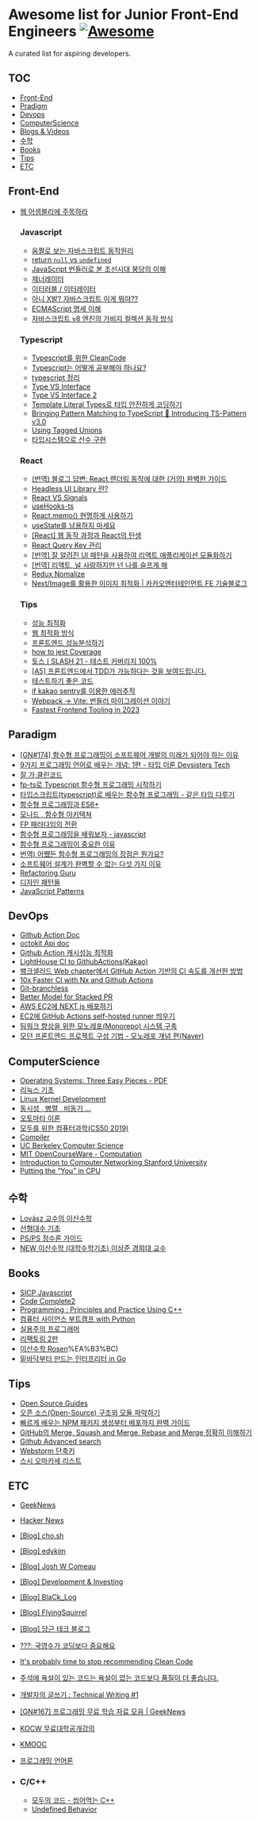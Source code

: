# Awesome list for Junior Front-End Engineers [![Awesome](https://cdn.rawgit.com/sindresorhus/awesome/d7305f38d29fed78fa85652e3a63e154dd8e8829/media/badge.svg)](https://github.com/sindresorhus/awesome)

A curated list for aspiring developers.

## TOC

- [Front-End](#front-end)
- [Pradigm](#paradigm)
- [Devops](#devops)
- [ComputerScience](#computerscience)
- [Blogs & Videos](#blogs--videos)
- [수학](#수학)
- [Books](#books)
- [Tips](#tips)
- [ETC](#etc)

## Front-End

- [웹 어셈블리에 주목하라](https://medium.com/@yujso66/%EB%B2%88%EC%97%AD-%EC%9B%B9%EC%96%B4%EC%85%88%EB%B8%94%EB%A6%AC%EC%97%90-%EC%A3%BC%EB%AA%A9%ED%95%98%EB%9D%BC-280ff4e9ce01)

  ### Javascript

  - [움짤로 보는 자바스크립트 동작원리](https://kkangdda.tistory.com/78?category=830981)
  - [return `null` vs `undefined`](https://github.com/yeonjuan/dev-blog/blob/master/JavaScript/return-null-vs-undefined.md#%EC%98%A4%ED%94%88%EC%86%8C%EC%8A%A4-null-vs-undefined)
  - [JavaScript 번들러로 본 조선시대 붕당의 이해](https://wormwlrm.github.io/2020/08/12/History-of-JavaScript-Modules-and-Bundlers.html)
  - [제너레이터](https://ko.javascript.info/generators)
  - [이터러블 / 이터레이터](https://inpa.tistory.com/entry/JS-%F0%9F%93%9A-%EC%9D%B4%ED%84%B0%EB%9F%AC%EB%B8%94-%EC%9D%B4%ED%84%B0%EB%A0%88%EC%9D%B4%ED%84%B0-%F0%9F%92%AF%EC%99%84%EB%B2%BD-%EC%9D%B4%ED%95%B4)
  - [아니 X발? 자바스크립트 이게 뭐야??](https://github.com/denysdovhan/wtfjs/blob/master/README-kr.md)
  - [ECMAScript 명세 이해](https://ui.toast.com/posts/ko_20221116_1)
  - [자바스크립트 v8 엔진의 가비지 컬렉션 동작 방식](https://fe-developers.kakaoent.com/2022/220519-garbage-collection/)

  ### Typescript

  - [Typescript를 위한 CleanCode](https://738.github.io/clean-code-typescript/)
  - [Typescript는 어떻게 공부해야 하나요?](https://yozm.wishket.com/magazine/detail/1376/)
  - [typescript 정리](https://inpa.tistory.com/category/Language/TypeScript)
  - [Type VS Interface](https://medium.com/humanscape-tech/type-vs-interface-%EC%96%B8%EC%A0%9C-%EC%96%B4%EB%96%BB%EA%B2%8C-f36499b0de50)
  - [Type VS Interface 2](https://tecoble.techcourse.co.kr/post/2022-11-07-typeAlias-interface/)
  - [Template Literal Types로 타입 안전하게 코딩하기](https://toss.tech/article/template-literal-types)
  - [Bringing Pattern Matching to TypeScript 🎨 Introducing TS-Pattern v3.0](https://dev.to/gvergnaud/bringing-pattern-matching-to-typescript-introducing-ts-pattern-v3-0-o1k)
  - [Using Tagged Unions](https://greg-pabian.medium.com/using-tagged-unions-84705459107a)
  - [타입시스템으로 산수 구현](https://itchallenger.tistory.com/482)

  ### React

  - [(번역) 블로그 답변: React 렌더링 동작에 대한 (거의) 완벽한 가이드](https://velog.io/@superlipbalm/blogged-answers-a-mostly-complete-guide-to-react-rendering-behavior)
  - [Headless UI Library 란?](https://jbee.io/react/headless-concept/)
  - [React VS Signals](https://junghan92.medium.com/%EB%A6%AC%EC%95%A1%ED%8A%B8-vs-signals-10%EB%85%84%EC%9D%B4-%EC%A7%80%EB%82%9C-%EC%A7%80%EA%B8%88-89e5c648c2e8)
  - [useHooks-ts](https://usehooks-ts.com/react-hook/use-boolean)
  - [React.memo() 현명하게 사용하기](https://ui.toast.com/weekly-pick/ko_20190731)
  - [useState를 남용하지 마세요](https://www.philly.im/blog/dont-over-use-state)
  - [[React] 웹 동작 과정과 React의 탄생](https://velog.io/@juno7803/React%EA%B0%80-%ED%83%9C%EC%96%B4%EB%82%9C-%EB%B0%B0%EA%B2%BD)
  - [React Query Key 관리](https://www.zigae.com/react-query-key/)
  - [[번역] 잘 알려진 UI 패턴을 사용하여 리액트 애플리케이션 모듈화하기](https://velog.io/@eunbinn/modularizing-react-apps)
  - [[번역] 리액트, 널 사랑하지만 넌 나를 슬프게 해](https://velog.io/@eunbinn/react-i-love-you-but-youre-bringing-me-down?fbclid=IwAR1-5XmYt_xrdHk4nDNL8hmJpeKn5Kc5xytW607WuwPxg-8NeIojeAY0KQA)
  - [Redux Nomalize](https://jbee.io/react/react-redux-normalize/)
  - [Next/Image를 활용한 이미지 최적화 | 카카오엔터테인먼트 FE 기술블로그](https://fe-developers.kakaoent.com/2022/220714-next-image/)

  ### Tips

  - [성능 최적화](https://ui.toast.com/fe-guide/ko_PERFORMANCE)
  - [웹 최적화 방식](https://black7375.tistory.com/82)
  - [프론트엔드 성능분석하기](https://codingmoondoll.tistory.com/entry/%ED%94%84%EB%A1%A0%ED%8A%B8%EC%97%94%EB%93%9C-%EC%84%B1%EB%8A%A5-%EC%B5%9C%EC%A0%81%ED%99%94-Quick-Start-1)
  - [how to jest Coverage](https://www.daleseo.com/jest-coverage/)
  - [토스ㅣSLASH 21 - 테스트 커버리지 100%](https://www.youtube.com/watch?v=jdlBu2vFv58)
  - [[A5] 프론트엔드에서 TDD가 가능하다는 것을 보여드립니다.](https://www.youtube.com/watch?v=L1dtkLeIz-M&t=1729s)
  - [테스트하기 좋은 코드](https://jojoldu.tistory.com/680)
  - [if kakao sentry를 이용한 에러추적](https://if.kakao.com/2022/session/84)
  - [Webpack → Vite: 번들러 마이그레이션 이야기](https://engineering.ab180.co/stories/webpack-to-vite)
  - [Fastest Frontend Tooling in 2023](https://cpojer.net/posts/fastest-frontend-tooling-in-2022)

## Paradigm

- [[GN#174] 함수형 프로그래밍이 소프트웨어 개발의 미래가 되어야 하는 이유](https://news.hada.io/weekly/202245)
- [9가지 프로그래밍 언어로 배우는 개념: 1편 - 타입 이론 Devsisters Tech](https://tech.devsisters.com/posts/programming-languages-1-type-theory)
- [잘 가,클린코드](https://overreacted.io/ko/goodbye-clean-code/)
- [fp-ts로 Typescript 함수형 프로그래밍 시작하기](https://alstn2468.github.io/TypeScript/2021-04-21-fp-ts-0/)
- [타입스크립트(typescript)로 배우는 함수형 프로그래밍 - 같은 타입 다루기](https://itchallenger.tistory.com/388)
- [함수형 프로그래밍과 ES6+](https://www.youtube.com/watch?v=4sO0aWTd3yc&t=43s)
- [모나드 , 함수형 아키텍쳐](https://teamdable.github.io/techblog/Moand-and-Functional-Architecture)
- [FP 패러다임의 전환](https://kpug.github.io/fp-gitbook/Chapter1.html)
- [함수형 프로그래밍을 배워보자 - javascript](https://velog.io/@teo/functional-programming-study)
- [함수형 프로그래밍이 중요한 이유](https://parksb.github.io/papers-i-love/why-functional-programming-matters.html)
- [번역) 어쨌든 함수형 프로그래밍의 장점은 뭔가요?](https://junghan92.medium.com/%EB%B2%88%EC%97%AD-%EC%96%B4%EC%A8%8C%EB%93%A0-%ED%95%A8%E[…]%EC%A0%90%EC%9D%80-%EB%AD%94%EA%B0%80%EC%9A%94-a57f37872e4)
- [소프트웨어 설계가 완벽할 수 없는 다섯 가지 이유](https://swarchi.tistory.com/12)
- [Refactoring Guru](https://refactoring.guru/refactoring/what-is-refactoring)
- [디자인 패턴들](https://refactoring.guru/ko/design-patterns)
- [JavaScript Patterns](https://javascriptpatterns.vercel.app/patterns/design-patterns/introduction)

## DevOps

- [Github Action Doc](https://docs.github.com/en/actions/using-workflows/workflow-syntax-for-github-actions)
- [octokit Api doc](https://octokit.github.io/rest.js/v19#usage)
- [Github Action 캐시성능 최적화](https://www.daleseo.com/github-actions-cache/)
- [LightHouse CI to GithubActions(Kakao)](https://fe-developers.kakaoent.com/2022/220602-lighthouse-with-github-actions/)
- [뱅크샐러드 Web chapter에서 GitHub Action 기반의 CI 속도를 개선한 방법](https://blog.banksalad.com/tech/github-action-npm-cache/)
- [10x Faster CI with Nx and Github Actions](https://medium.com/emoteev-blog/10x-faster-ci-with-nx-and-github-actions-9a51fc4e82a6)
- [Git-branchless](https://github.com/arxanas/git-branchless/wiki/Workflow:-divergent-development)
- [Better Model for Stacked PR](https://timothya.com/blog/git-stack/)
- [AWS EC2에 NEXT.js 배포하기](https://velog.io/@yoondengo/AWS-EC2-%EC%9D%B8%EC%8A%A4%ED%84%B4%EC%8A%A4%EC%97%90-Next.js-%ED%94%84%EB%A1%9C%EC%A0%9D%ED%8A%B8-%EC%98%AC%EB%A0%A4%EB%B3%B4%EA%B8%B0#%EB%82%A8%EC%9D%98-%EC%BB%B4%ED%93%A8%ED%84%B0%EC%97%90-%EC%9D%B4%EA%B2%83-%EC%A0%80%EA%B2%83-%EA%B9%94%EA%B3%A0-%ED%94%84%EB%A1%9C%EC%A0%9D%ED%8A%B8%EB%8F%84-%EC%98%AC%EB%A6%AC%EA%B8%B0)
- [EC2에 GitHub Actions self-hosted runner 띄우기](https://wonny.space/writing/dev/github-actions-self-hosted-runnder-on-ec2)
- [팀워크 향상을 위한 모노레포(Monorepo) 시스템 구축](https://blog.mathpresso.com/%ED%8C%80%EC%9B%8C%ED%81%AC-%ED%96%A5%EC%83%81%EC%9D%84-%EC%9C%84%ED%95%9C-%EB%AA%A8%EB%85%B8%EB%A0%88%ED%8F%AC-monorepo-%EC%8B%9C%EC%8A%A4%ED%85%9C-%EA%B5%AC%EC%B6%95-3ae1b0112f1b)
- [모던 프론트엔드 프로젝트 구성 기법 - 모노레포 개념 편(Naver)](https://d2.naver.com/helloworld/0923884)

## ComputerScience

- [Operating Systems: Three Easy Pieces - PDF](https://pages.cs.wisc.edu/~remzi/OSTEP/)
- [리눅스 기초](https://www.youtube.com/watch?v=tPWBF13JIVk&t=1s)
- [Linux Kernel Development](https://github.com/minnsane/TeachYourselfCS-KR)
- [동시성 , 병렬 , 비동기 ...](https://black7375.tistory.com/90)
- [오토마타 이론](https://m.blog.naver.com/bestowing?categoryNo=32)
- [모두를 위한 컴퓨터과학(CS50 2019)](https://m.boostcourse.org/cs112/intro)
- [Compiler](https://www.youtube.com/watch?v=MAG4ten4nAM&list=PLalDxVXf3NHertbSsvTLOLZz0T3FyCQnI)
- [UC Berkeley Computer Science](https://archive.org/details/ucberkeley-webcast-PL3E89002AA9B9879E?sort=-publicdate)
- [MIT OpenCourseWare - Computation](https://www.youtube.com/watch?v=nykOeWgQcHM&list=PLUl4u3cNGP63WbdFxL8giv4yhgdMGaZNA)
- [Introduction to Computer Networking Stanford University](https://www.youtube.com/playlist?list=PLvFG2xYBrYAQCyz4Wx3NPoYJOFjvU7g2Z)
- [Putting the “You” in CPU](https://cpu.land/)

## 수학

- [Lovász 교수의 이산수학](https://cims.nyu.edu/~regev/teaching/discrete_math_fall_2005/dmbook.pdf)
- [선형대수 기초](https://www.youtube.com/playlist?list=PLZHQObOWTQDPD3MizzM2xVFitgF8hE_ab)
- [PS/PS 정수론 가이드](https://rkm0959.tistory.com/category/PS/PS%20%EC%A0%95%EC%88%98%EB%A1%A0%20%EA%B0%80%EC%9D%B4%EB%93%9C?page=2)
- [NEW 이산수학 (대학수학기초) 이상준 경희대 교수](https://www.youtube.com/watch?v=pNPowcLmVus&list=PLaqQvlCBe8vLrmtPgU7DV6r7Ofk43dB0m)

## Books

- [SICP Javascript](http://www.yes24.com/Product/Goods/116469364)
- [Code Complete2](http://www.yes24.com/Product/Goods/44130507)
- [Programming : Principles and Practice Using C++](http://www.yes24.com/Product/Goods/23207535)
- [컴퓨터 사이언스 부트캠프 with Python](https://www.coupang.com/vp/products/73196366?itemId=244021205&vendorItemId=3600466849&src=1042503&spec=10304982&addtag=400&ctag=73196366&lptag=10304982I244021205&itime=20230118230830&pageType=PRODUCT&pageValue=73196366&wPcid=16566832247521699889143&wRef=&wTime=20230118230830&redirect=landing&gclid=CjwKCAiAzp6eBhByEiwA_gGq5H4hkcLd87KtVgzeBkDtiHzp78bk6hIyJ0Q0cRMJZzwn2SP0ohlCuhoCMQUQAvD_BwE&campaignid=18626086777&adgroupid=&isAddedCart=)
- [실용주의 프로그래머](http://www.yes24.com/Product/Goods/12501565)
- [리팩토링 2판](https://www.coupang.com/vp/products/1388403622?itemId=2423947118&vendorItemId=70418019480&src=1042503&spec=10304982&addtag=400&ctag=1388403622&lptag=10304982I2423947118&itime=20230118230739&pageType=PRODUCT&pageValue=1388403622&wPcid=16566832247521699889143&wRef=&wTime=20230118230739&redirect=landing&gclid=CjwKCAiAzp6eBhByEiwA_gGq5G01rsJ0UiufsD81g956knLSybne2ArPHIiSzKkyE5w8B2j--sipeBoC-lIQAvD_BwE&campaignid=18626086777&adgroupid=&isAddedCart=)
- [이산수학 Rosen](https://www.amazon.com/Discrete-Mathematics-Applications-ConnectPlus-Access/dp/0077916085/ref=sr_1_3?ie=UTF8&qid=1373709102&sr=8-3&keywords=discrete+mathematics)%EA%B3%BC)
- [밑바닥부터 만드는 인터프리터 in Go](https://www.yes24.com/Product/Goods/103157156)

## Tips

- [Open Source Guides](https://opensource.guide/)
- [오픈 소스(Open-Source) 구조와 모듈 파악하기](https://kdydesign.github.io/2020/10/19/open-source-flow/)
- [빠르게 배우는 NPM 패키지 생성부터 배포까지 완벽 가이드](https://kdydesign.github.io/2020/08/28/npm-tutorial/#npm-node-package-manager)
- [GitHub의 Merge, Squash and Merge, Rebase and Merge 정확히 이해하기](https://meetup.nhncloud.com/posts/122)
- [Github Advanced search](https://github.com/search/advanced)
- [Webstorm 단축키](<https://webisfree.com/2019-12-24/%EC%9B%B9%EC%8A%A4%ED%86%B0(webstorm)-ide-%EB%8B%A8%EC%B6%95%ED%82%A4-%EC%A0%95%EB%B3%B4-%EC%95%8C%EC%95%84%EB%B3%B4%EA%B8%B0>)
- [스시 오마카세 리스트](https://github.com/738/awesome-sushi)

## ETC

- [GeekNews](https://news.hada.io/)
- [Hacker News](https://news.ycombinator.com/)
- [[Blog] cho.sh](https://cho.sh/ko/)
- [[Blog] edykim](https://edykim.com/ko/archives/)
- [[Blog] Josh W Comeau](https://www.joshwcomeau.com/)
- [[Blog] Development & Investing](https://itchallenger.tistory.com/)
- [[Blog] BlaCk_Log](https://black7375.tistory.com/)
- [[Blog] FlyingSquirrel](https://flyingsquirrel.medium.com/)
- [[Blog] 당근 테크 블로그](https://medium.com/daangn)

- [???: 국영수가 코딩보다 중요해요](https://blog.kurcreative.com/kur2008300326)
- [It's probably time to stop recommending Clean Code](https://qntm.org/clean)
- [주석에 욕설이 있는 코드는 욕설이 없는 코드보다 품질이 더 좋습니다.](https://news.hada.io/topic?id=9662)
- [개발자의 글쓰기 : Technical Writing #1](https://devocean.sk.com/search/techBoardDetail.do?ID=165343)

- [[GN#167] 프로그래밍 무료 학습 자료 모음 | GeekNews](https://news.hada.io/weekly/202238)
- [KOCW 무료대학공개강의](http://www.kocw.net/home/index.do)
- [KMOOC](http://www.kmooc.kr/)
- [프로그래밍 언어론](http://www.kocw.net/home/search/kemView.do?kemId=1331791&ar=relateCourse)

- ### C/C++
  - [모두의 코드 - 씹어먹는 C++](https://modoocode.com/135)
  - [Undefined Behavior](https://dev.alliknow.info/posts/2023/5/undefined-behavior)
